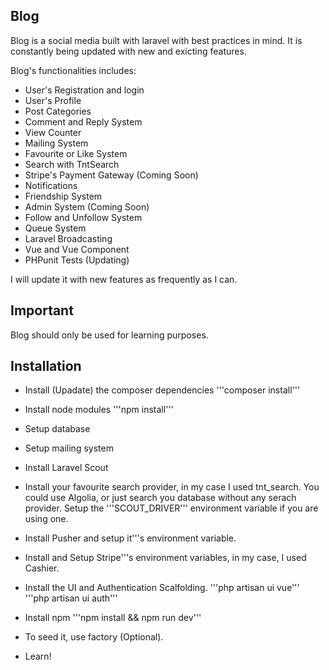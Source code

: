  
## Blog

Blog is a social media built with laravel with best practices in mind. It is constantly being updated with new and exicting features.

Blog's functionalities includes:

- User's Registration and login
- User's Profile
- Post Categories
- Comment and Reply System
- View Counter
- Mailing System
- Favourite or Like System
- Search with TntSearch
- Stripe's Payment Gateway (Coming Soon)
- Notifications
- Friendship System
- Admin System (Coming Soon)
- Follow and Unfollow System 
- Queue System
- Laravel Broadcasting
- Vue and Vue Component
- PHPunit Tests (Updating)

I will update it with new features as frequently as I can.

## Important

Blog should only be used for learning purposes.

## Installation

- Install (Upadate) the composer dependencies
	'''composer install'''

- Install node modules
	'''npm install'''

- Setup database

- Setup mailing system

- Install Laravel Scout

- Install your favourite search provider, in my case I used tnt_search. You could use Algolia, or just search you database without any serach provider. Setup the '''SCOUT_DRIVER''' environment variable if you are using one.

- Install Pusher and setup it'''s environment variable.

- Install and Setup Stripe'''s environment variables, in my case, I used Cashier.

- Install the UI and Authentication Scalfolding.
	'''php artisan ui vue'''
	'''php artisan ui auth'''

- Install npm
	'''npm install && npm run dev'''

- To seed it, use factory (Optional).

- Learn! 


